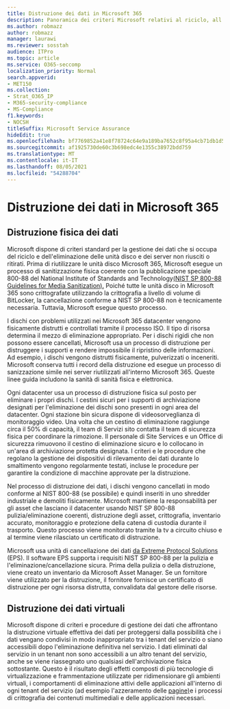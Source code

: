 ```yaml
---
title: Distruzione dei dati in Microsoft 365
description: Panoramica dei criteri Microsoft relativi al riciclo, all'eliminazione o alla distruzione Microsoft 365 unità disco del data center e dei server.
ms.author: robmazz
author: robmazz
manager: laurawi
ms.reviewer: sosstah
audience: ITPro
ms.topic: article
ms.service: O365-seccomp
localization_priority: Normal
search.appverid:
- MET150
ms.collection:
- Strat_O365_IP
- M365-security-compliance
- MS-Compliance
f1.keywords:
- NOCSH
titleSuffix: Microsoft Service Assurance
hideEdit: true
ms.openlocfilehash: bf7769852a41e8f78724c64e9a189ba7652c8f95a4cb71db1d5a7c3d286892e5
ms.sourcegitcommit: af1925730de60c3b698edc4e1355c38972bdd759
ms.translationtype: MT
ms.contentlocale: it-IT
ms.lasthandoff: 08/05/2021
ms.locfileid: "54288704"
---
```

# <a name="data-destruction-in-microsoft-365"></a>Distruzione dei dati in Microsoft 365

## <a name="physical-data-destruction"></a>Distruzione fisica dei dati

Microsoft dispone di criteri standard per la gestione dei dati che si occupa del riciclo e dell'eliminazione delle unità disco e dei server non riusciti o ritirati. Prima di riutilizzare le unità disco Microsoft 365, Microsoft esegue un processo di sanitizzazione fisica coerente con la pubblicazione speciale 800-88 del National Institute of Standards and Technology[(NIST SP 800-88 Guidelines for Media Sanitization).](https://nvlpubs.nist.gov/nistpubs/SpecialPublications/NIST.SP.800-88r1.pdf) Poiché tutte le unità disco in Microsoft 365 sono crittografate utilizzando la crittografia a livello di volume di BitLocker, la cancellazione conforme a NIST SP 800-88 non è tecnicamente necessaria. Tuttavia, Microsoft esegue questo processo.

I dischi con problemi utilizzati nei Microsoft 365 datacenter vengono fisicamente distrutti e controllati tramite il processo ISO. Il tipo di risorsa determina il mezzo di eliminazione appropriato. Per i dischi rigidi che non possono essere cancellati, Microsoft usa un processo di distruzione per distruggere i supporti e rendere impossibile il ripristino delle informazioni. Ad esempio, i dischi vengono distrutti fisicamente, pulverizzati o inceneriti. Microsoft conserva tutti i record della distruzione ed esegue un processo di sanizzazione simile nei server riutilizzati all'interno Microsoft 365. Queste linee guida includono la sanità di sanità fisica e elettronica.

Ogni datacenter usa un processo di distruzione fisica sul posto per eliminare i propri dischi. I cestini sicuri per i supporti di archiviazione designati per l'eliminazione dei dischi sono presenti in ogni area del datacenter. Ogni stazione bin sicura dispone di videosorveglianza di monitoraggio video. Una volta che un cestino di eliminazione raggiunge circa il 50% di capacità, il team di Servizi sito contatta il team di sicurezza fisica per coordinare la rimozione. Il personale di Site Services e un Office di sicurezza rimuovono il cestino di eliminazione sicuro e lo collocano in un'area di archiviazione protetta designata. I criteri e le procedure che regolano la gestione dei dispositivi di rilevamento dei dati durante lo smaltimento vengono regolarmente testati, incluse le procedure per garantire la condizione di macchine approvate per la distruzione.

Nel processo di distruzione dei dati, i dischi vengono cancellati in modo conforme al NIST 800-88 (se possibile) e quindi inseriti in uno shredder industriale e demoliti fisicamente. Microsoft mantiene la responsabilità per gli asset che lasciano il datacenter usando NIST SP 800-88 pulizia/eliminazione coerenti, distruzione degli asset, crittografia, inventario accurato, monitoraggio e protezione della catena di custodia durante il trasporto. Questo processo viene monitorato tramite la tv a circuito chiuso e al termine viene rilasciato un certificato di distruzione.

Microsoft usa unità di cancellazione dei dati [da Extreme Protocol Solutions](https://www.enterprisedataerasure.com/) (EPS). Il software EPS supporta i requisiti NIST SP 800-88 per la pulizia e l'eliminazione/cancellazione sicura. Prima della pulizia o della distruzione, viene creato un inventario da Microsoft Asset Manager. Se un fornitore viene utilizzato per la distruzione, il fornitore fornisce un certificato di distruzione per ogni risorsa distrutta, convalidata dal gestore delle risorse.

## <a name="virtual-data-destruction"></a>Distruzione dei dati virtuali

Microsoft dispone di criteri e procedure di gestione dei dati che affrontano la distruzione virtuale effettiva dei dati per proteggersi dalla possibilità che i dati vengano condivisi in modo inappropriato tra i tenant del servizio o siano accessibili dopo l'eliminazione definitiva nel servizio. I dati eliminati dal servizio in un tenant non sono accessibili a un altro tenant del servizio, anche se viene riassegnato uno qualsiasi dell'archiviazione fisica sottostante. Questo è il risultato degli effetti composti di più tecnologie di virtualizzazione e frammentazione utilizzate per ridimensionare gli ambienti virtuali, i comportamenti di eliminazione attivi delle applicazioni all'interno di ogni tenant del servizio (ad esempio l'azzeramento delle [pagine)](/office365/securitycompliance/office-365-exchange-online-data-deletion#page-zeroing)e i processi di crittografia dei contenuti multimediali e delle applicazioni necessari.